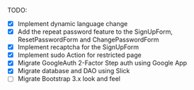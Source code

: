 TODO:
- [X] Implement dynamic language change
- [X] Add the repeat password feature to the SignUpForm, ResetPasswordForm and ChangePasswordForm
- [X] Implement recaptcha for the SignUpForm
- [X] Implement sudo Action for restricted page
- [X] Migrate GoogleAuth 2-Factor Step auth using Google App
- [X] Migrate database and DAO using Slick
- [ ] Migrate Bootstrap 3.x look and feel
